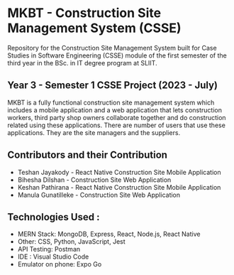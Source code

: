 # MKBT - Construction Site Management System (CSSE) 
Repository for the Construction Site Management System built for Case Studies in Software Engineering (CSSE) module of the first semester of the third year in the BSc. in IT degree program at SLIIT.

<h2>Year 3 - Semester 1 CSSE Project (2023 - July)</h2>
<p>MKBT is a fully functional construction site management system which includes a mobile application and a web application that lets construction workers, third party shop owners collaborate together and do construction related using these applications. There are number of users that use these applications. They are the site managers and the suppliers. </p>

<h2>Contributors and their Contribution</h2>
<ul>
  <li>Teshan Jayakody - React Native Construction Site Mobile Application</li>
  <li>Bihesha Dilshan - Construction Site Web Application</li>
  <li>Keshan Pathirana - React Native Construction Site Mobile Application</li>
  <li>Manula Gunatilleke - Construction Site Web Application</li>
</ul>

<h2>Technologies Used :</h2>
<ul>
  <li>MERN Stack: MongoDB, Express, React, Node.js, React Native</li>
  <li>Other: CSS, Python, JavaScript, Jest</li>
  <li>API Testing: Postman</li>
  <li>IDE : Visual Studio Code</li>
  <li>Emulator on phone: Expo Go</li>
</ul>
